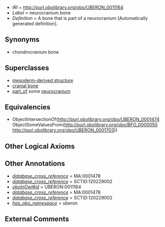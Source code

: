  * *IRI* = http://purl.obolibrary.org/obo/UBERON_0011164
 * *Label* = neurocranium bone
 * *Definition* = A bone that is part of a neurocranium [Automatically generated definition].

## Synonyms

 * chondrocranium bone

## Superclasses

 * [mesoderm-derived structure](../../UBERON/20/UBERON_0004120.md)
 * [cranial bone](../../UBERON/66/UBERON_0004766.md)
 * [part_of](../../BFO/50/BFO_0000050.md) some [neurocranium](../../UBERON/03/UBERON_0001703.md)

## Equivalencies

 * ObjectIntersectionOf(<http://purl.obolibrary.org/obo/UBERON_0001474> ObjectSomeValuesFrom(<http://purl.obolibrary.org/obo/BFO_0000050> <http://purl.obolibrary.org/obo/UBERON_0001703>))

## Other Logical Axioms


## Other Annotations

 * *[database_cross_reference](../../ef/oboInOwl#hasDbXref.md)* = MA:0001478
 * *[database_cross_reference](../../ef/oboInOwl#hasDbXref.md)* = SCTID:120229002
 * *[oboInOwl#id](../../id/oboInOwl#id.md)* = UBERON:0011164
 * *[database_cross_reference](../../ef/oboInOwl#hasDbXref.md)* = MA:0001478
 * *[database_cross_reference](../../ef/oboInOwl#hasDbXref.md)* = SCTID:120229002
 * *[has_obo_namespace](../../ce/oboInOwl#hasOBONamespace.md)* = uberon

## External Comments

